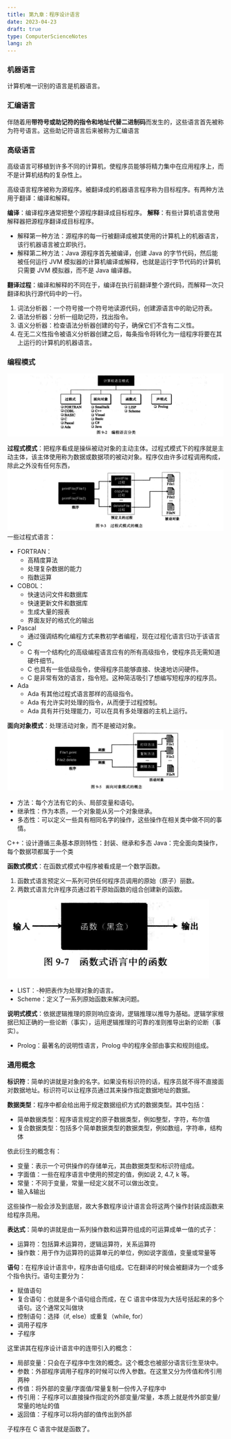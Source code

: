 ```yaml
---
title: 第九章：程序设计语言
date: 2023-04-23
draft: true
type: ComputerScienceNotes
lang: zh
---
```


### 机器语言

计算机唯一识别的语言是机器语言。

### 汇编语言

伴随着用**带符号或助记符的指令和地址代替二进制码**而发生的，这些语言首先被称为符号语言。这些助记符语言后来被称为汇编语言

### 高级语言

高级语言可移植到许多不同的计算机，使程序员能够将精力集中在应用程序上，而不是计算机结构的复杂性上。

高级语言程序被称为源程序。被翻译成的机器语言程序称为目标程序。有两种方法用于翻译：编译和解释。

**编译**：编译程序通常把整个源程序翻译成目标程序。
**解释**：有些计算机语言使用解释器把源程序翻译成目标程序。

- 解释第一种方法：源程序的每一行被翻译成被其使用的计算机上的机器语言，该行机器语言被立即执行。
- 解释第二种方法：Java 源程序首先被编译，创建 Java 的字节代码，然后能被任何运行 JVM 模拟器的计算机编译或解释，也就是运行字节代码的计算机只需要 JVM 模拟器，而不是 Java 编译器。

**翻译过程**：编译和解释的不同在于，编译在执行前翻译整个源代码，而解释一次只翻译和执行源代码中的一行。

1. 词法分析器：一个符号接一个符号地读源代码，创建源语言中的助记符表。
2. 语法分析器：分析一组助记符，找出指令。
3. 语义分析器：检查语法分析器创建的句子，确保它们不含有二义性。
4. 在无二义性指令被语义分析器创建之后，每条指令将转化为一组程序将要在其上运行的计算机的机器语言。

### 编程模式

![编程模式](/public/images/computer-science-notes/9.1.png)

**过程式模式**：把程序看成是操纵被动对象的主动主体。过程式模式下的程序就是主动主体，该主体使用称为数据或数据项的被动对象。程序仅由许多过程调用构成，除此之外没有任何东西，
![过程式](/public/images/computer-science-notes/9.2.png)
一些过程式语言：

- FORTRAN：
  - 高精度算法
  - 处理复杂数据的能力
  - 指数运算
- COBOL：
  - 快速访问文件和数据库
  - 快速更新文件和数据库
  - 生成大量的报表
  - 界面友好的格式化的输出
- Pascal
  - 通过强调结构化编程方式来教初学者编程，现在过程化语言归功于该语言
- C
  - C 有一个结构化的高级编程语言应有的所有高级指令，使程序员无需知道硬件细节。
  - C 也具有一些低级指令，使得程序员能够直接、快速地访问硬件。
  - C 是非常有效的语言，指令短。这种简洁吸引了想编写短程序的程序员。
- Ada
  - Ada 有其他过程式语言那样的高级指令。
  - Ada 有允许实时处理的指令，从而便于过程控制。
  - Ada 具有并行处理能力，可以在具有多处理器的主机上运行。

**面向对象模式**：处理活动对象，而不是被动对象。
![面向对象模式](/public/images/computer-science-notes/9.3.png)

- 方法：每个方法有它的头、局部变量和语句。
- 继承性：作为本质，一个对象能从另一个对象继承。
- 多态性：可以定义一些具有相同名字的操作，这些操作在相关类中做不同的事情。

C++：设计遵循三条基本原则特性：封装、继承和多态
Java：完全面向类操作，每个数据项都属于一个类

**函数式模式**：在函数式模式中程序被看成是一个数学函数。

1. 函数式语言预定义一系列可供任何程序员调用的原始（原子）丽数。
2. 两数式语言允许程序员通过若干原始函数的组合创建新的函数。

![函数式模式](/public/images/computer-science-notes/9.4.png)

- LIST：-种把表作为处理对象的语言。
- Scheme：定义了一系列原始函数来解决问题。

**说明式模式**：依据逻辑推理的原则响应查询，逻辑推理以推导为基础。逻辑学家根据已知正确的一些论断（事实），运用逻辑推理的可靠的准则推导出新的论断（事实）。

- Prolog：最著名的说明性语言，Prolog 中的程序全部由事实和规则组成。

### 通用概念

**标识符**：简单的讲就是对象的名字。如果没有标识符的话，程序员就不得不直接面对数据地址。标识符可以让程序员通过其来操作指定数据地址的数据。

**数据类型**：程序中都会给出用于规定数据组织方式的数据类型。其中包括：

- 简单数据类型：程序语言规定的原子数据类型，例如整型，字符，布尔值
- 复合数据类型：包括多个简单数据类型的数据类型，例如数组，字符串，结构体

依此衍生的概念有：

- 变量：表示一个可供操作的存储单元，其由数据类型和标识符组成。
- 字面值：一些在程序语言中使用的预定的值，例如说 2, 4.7, k 等。
- 常量：不同于变量，常量一经定义就不可以做出改变。
- 输入&输出

这些操作一般会涉及到底层，故大多数程序设计语言会将这两个操作封装成函数来给程序员用。

**表达式**：简单的讲就是由一系列操作数和运算符组成的可运算成单一值的式子：

- 运算符：包括算术运算符，逻辑运算符，关系运算符
- 操作数：用于作为运算符的运算单元的单位，例如说字面值，变量或常量等

**语句**：在程序设计语言中，程序由语句组成。它在翻译的时候会被翻译为一个或多个指令执行。语句主要分为：

- 赋值语句
- 复合语句：也就是多个语句组合而成，在 C 语言中体现为大括号括起来的多个语句。这个通常又叫做块
- 控制语句：选择（if, else）或重复（while, for）
- 调用子程序
- 子程序

这里讲其在程序设计语言中的连带引入的概念：

- 局部变量：只会在子程序中生效的概念。这个概念也被部分语言衍生至块中。
- 参数：外部程序调用子程序的时候可以传入参数。在这里又分为传值和传引用两种
- 传值：将外部的变量/字面值/常量复制一份传入子程序中
- 传引用：子程序可以直接操作指定的外部变量/常量，本质上就是传外部变量/常量的地址的值
- 返回值：子程序可以将内部的值传出到外部

子程序在 C 语言中就是函数了。
